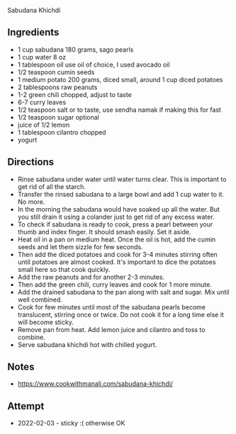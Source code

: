Sabudana Khichdi

## Ingredients
* 1 cup sabudana 180 grams, sago pearls
* 1 cup water 8 oz
* 1 tablespoon oil use oil of choice, I used avocado oil
* 1/2 teaspoon cumin seeds
* 1 medium potato 200 grams, diced small, around 1 cup diced potatoes
* 2 tablespoons raw peanuts
* 1-2 green chili chopped, adjust to taste
* 6-7 curry leaves
* 1/2 teaspoon salt or to taste, use sendha namak if making this for fast
* 1/2 teaspoon sugar optional
* juice of 1/2 lemon
* 1 tablespoon cilantro chopped
* yogurt

## Directions
* Rinse sabudana under water until water turns clear. This is important to get rid of all the starch.
* Transfer the rinsed sabudana to a large bowl and add 1 cup water to it. No more.
* In the morning the sabudana would have soaked up all the water. But you still drain it using a colander just to get rid of any excess water.
* To check if sabudana is ready to cook, press a pearl between your thumb and index finger. It should smash easily. Set it aside.
* Heat oil in a pan on medium heat. Once the oil is hot, add the cumin seeds and let them sizzle for few seconds.
* Then add the diced potatoes and cook for 3-4 minutes stirring often until potatoes are almost cooked. It's important to dice the potatoes small here so that cook quickly.
* Add the raw peanuts and for another 2-3 minutes.
* Then add the green chili, curry leaves and cook for 1 more minute.
* Add the drained sabudana to the pan along with salt and sugar. Mix until well combined.
* Cook for few minutes until most of the sabudana pearls become translucent, stirring once or twice. Do not cook it for a long time else it will become sticky. 
* Remove pan from heat. Add lemon juice and cilantro and toss to combine.
* Serve sabudana khichdi hot with chilled yogurt.

## Notes
* https://www.cookwithmanali.com/sabudana-khichdi/

## Attempt
* 2022-02-03 - sticky :( otherwise OK
